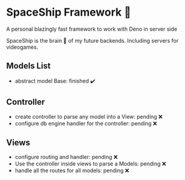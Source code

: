 # SpaceShip Framework :rocket: #

A personal blazingly fast framework to work with Deno in server side

SpaceShip is the brain 🧠 of my future backends. Including servers for videogames.

## Models List ##

- abstract model Base: finished ✔️

## Controller ##
- create controller to parse any model into a View: pending ❌
- configure db engine handler for the controller: pending ❌

## Views ##
- configure routing and handler: pending ❌
- Use the controller inside views to parse a Models: pending ❌
- handle all the routes for all models: pending ❌
